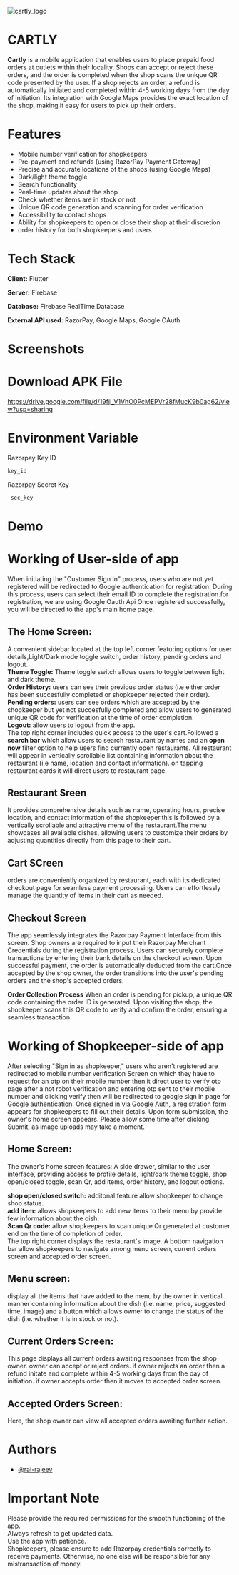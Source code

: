 ![cartly_logo](https://github.com/rai-rajeev/Cartly/assets/106883666/ba68add7-7c40-4e9b-bf71-a9420b0d4457)
# CARTLY
**Cartly** is a mobile application that enables users to place prepaid food orders at outlets within their locality. Shops can accept or reject these orders, and the order is completed when the shop scans the unique QR code presented by the user. If a shop rejects an order, a refund is automatically initiated and completed within 4-5 working days from the day of initiation. Its integration with Google Maps provides the exact location of the shop, making it easy for users to pick up their orders.
# Features
- Mobile number verification for shopkeepers
- Pre-payment and refunds (using RazorPay Payment Gateway)
- Precise and accurate locations of the shops (using Google Maps)
- Dark/light theme toggle
- Search functionality
- Real-time updates about the shop
- Check whether items are in stock or not
- Unique QR code generation and scanning for order verification
- Accessibility to contact shops
- Ability for shopkeepers to open or close their shop at their discretion 
- order history for both shopkeepers and users
# Tech Stack
**Client:** Flutter

**Server:** Firebase

**Database:** Firebase RealTime Database

**External API used:** RazorPay, Google Maps, Google OAuth
# Screenshots
# Download APK File
https://drive.google.com/file/d/19fji_V1VhO0PcMEPVr28fMucK9b0ag62/view?usp=sharing
# Environment Variable
 Razorpay Key ID
 ```bash
 key_id
```
Razorpay Secret Key
```bash
 sec_key
```
# Demo
# Working of User-side of app
When initiating the "Customer Sign In" process, users who are not yet registered will be redirected to Google authentication for registration. During this process, users can select their email ID to complete the registration.for registration, we are using Google Oauth Api Once registered successfully, you will be directed to the app's main home page.

## The Home Screen:
 A convenient sidebar located at the top left corner featuring options for user details,Light/Dark mode toggle switch, order history, pending orders and logout.<br/>
 **Theme Toggle:** Theme toggle switch allows users to toggle between light and dark theme.<br/>
 **Order History:** users can see their previous order status (i.e either order has been succesfully completed or shopkeeper rejected their order).<br/>
 **Pending orders:** users can see orders which are accepted by the shopkeeper but yet not succesfully completed and allow users to generated unique QR code for verification at the time of order completion. <br/>
 **Logout:** allow users to logout from the app.<br/>
 The top right corner includes quick access to the user's cart.Followed a **search bar**  which allow users to search restaurant by names and an **open now** filter option to help users find currently open restaurants. All restaurant will appear in vertically scrollable list containing information about the restaurant (i.e name, location and contact information). on tapping restaurant cards it will direct users to restaurant page.
 ## Restaurant Sreen
 It provides comprehensive details such as name, operating hours, precise location, and contact information of the shopkeeper.this is followed by a vertically scrollable and attractive menu of the restaurant.The menu showcases all available dishes, allowing users to customize their orders by adjusting quantities directly from this page to their cart.
 ## Cart SCreen 
orders are conveniently organized by restaurant, each with its dedicated checkout page for seamless payment processing. Users can effortlessly manage the quantity of items in their cart as needed.
## Checkout Screen
The app seamlessly integrates the Razorpay Payment Interface from this screen. Shop owners are required to input their Razorpay Merchant Credentials during the registration process. Users can securely complete transactions by entering their bank details on the checkout screen. Upon successful payment, the order is automatically deducted from the cart.Once accepted by the shop owner, the order transitions into the user's pending orders and the shop's accepted orders.

**Order Collection Process** When an order is pending for pickup, a unique QR code containing the order ID is generated. Upon visiting the shop, the shopkeeper scans this QR code to verify and confirm the order, ensuring a seamless transaction.
# Working of Shopkeeper-side of app
After selecting "Sign in as shopkeeper," users who aren't registered are redirected to mobile number verification Screen on which they have to request for an otp on their mobile number then it direct user to verify otp page after a not robot verification and entering otp sent to their mobile number and clicking verify then will be redirected to google sign in page for  Google authentication. Once signed in via Google Auth, a registration form appears for shopkeepers to fill out their details. Upon form submission, the owner's home screen appears. Please allow some time after clicking Submit, as image uploads may take a moment.

## Home Screen:
The owner's home screen features:
A side drawer, similar to the user interface, providing access to profile details, light/dark theme toggle, shop open/closed toggle, scan Qr, add items, order history, and logout options.<br/>

**shop open/closed switch:** additonal feature allow shopkeeper to change shop status.<br/> 
**add item:** allows shopkeepers to add new items to their menu by provide few information about the dish.<br/>
**Scan Qr code:** allow shopkeepers to scan unique Qr generated at customer end on the time of completion of order.<br/>
The top right corner displays the restaurant's image. 
A bottom navigation bar allow shopkeepers to navigate among menu screen, current orders screen and accepted order screen.
## Menu screen:
display all the items that have added to the menu by the owner in vertical manner containing information about the dish (i.e. name, price, suggested time, image) and a button which allows owner to change the status of the dish (i.e. whether it is in stock or not).
## Current Orders Screen:
This page displays all current orders awaiting responses from the shop owner. owner can accept or reject orders. if owner rejects an order then a refund initate and complete within 4-5 working days from the day of initiation. if owner accepts order then it moves to accepted order screen.
## Accepted Orders Screen:
Here, the shop owner can view all accepted orders awaiting further action.
# Authors
+ [@rai-rajeev](https://github.com/rai-rajeev)
# Important Note 
Please provide the required permissions for the smooth functioning of the app.<br/>
Always refresh to get updated data.<br/> 
 Use the app with patience.<br/>
 Shopkeepers, please ensure to add Razorpay credentials correctly to receive payments. Otherwise, no one else will be responsible for any mistransaction of money. 




  
